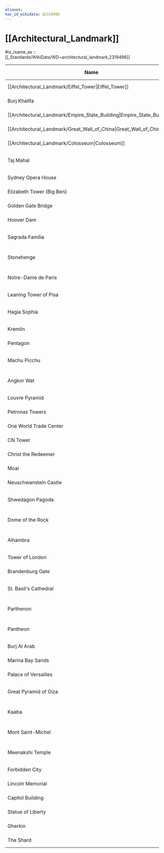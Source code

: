 ```yaml
---
aliases: 
has_id_wikidata: Q2319498
---
```


# [[Architectural_Landmark]] 

#is_/same_as :: [[_Standards/WikiData/WD~architectural_landmark,2319498]] 

| Name                                                                    | Q-ID     | Type                     | Semantic Class                |         Height / m | Year Completed         | Location               |
| ----------------------------------------------------------------------- | -------- | ------------------------ | ----------------------------- | -----------------: | ---------------------- | ---------------------- |
| [[Architectural_Landmark/Eiffel_Tower\|Eiffel_Tower]]                   | Q243     | Tower                    | tower (Q12518)                |              330 m | 1889                   | Paris, France          |
| Burj Khalifa                                                            | Q1748    | Skyscraper               | skyscraper (Q11303)           |              828 m | 2010                   | Dubai, UAE             |
| [[Architectural_Landmark/Empire_State_Building\|Empire_State_Building]] | Q9188    | Skyscraper               | skyscraper (Q11303)           |              381 m | 1931                   | New York City, USA     |
| [[Architectural_Landmark/Great_Wall_of_China\|Great_Wall_of_China]]     | Q12501   | Fortification            | fortification (Q57831)        |           8 850 km | 7th c. BCE onward      | China                  |
| [[Architectural_Landmark/Colosseum\|Colosseum]]                         | Q174710  | Amphitheatre             | building (Q41176)             |               48 m | 80 CE                  | Rome, Italy            |
| Taj Mahal                                                               | Q9141    | Mausoleum                | religious building (Q16970)   |               73 m | 1648                   | Agra, India            |
| Sydney Opera House                                                      | Q459     | Opera house              | building (Q41176)             |               65 m | 1973                   | Sydney, Australia      |
| Elizabeth Tower (Big Ben)                                               | Q9202    | Clock tower              | tower (Q12518)                |               96 m | 1859                   | London, UK             |
| Golden Gate Bridge                                                      | Q5377    | Suspension bridge        | bridge (Q12280)               |              227 m | 1937                   | San Francisco, USA     |
| Hoover Dam                                                              | Q243226  | Dam                      | dam (Q12323)                  |              221 m | 1936                   | Nevada/Arizona, USA    |
| Sagrada Família                                                         | Q16560   | Basilica                 | religious building (Q16970)   |    172 m (planned) | ongoing (1882–present) | Barcelona, Spain       |
| Stonehenge                                                              | Q16394   | Megalithic monument      | archaeological site (Q839954) |                7 m | c. 3000 BCE            | Wiltshire, UK          |
| Notre-Dame de Paris                                                     | Q298547  | Cathedral                | religious building (Q16970)   |               69 m | 1345                   | Paris, France          |
| Leaning Tower of Pisa                                                   | Q12538   | Bell tower               | tower (Q12518)                |               57 m | 1372                   | Pisa, Italy            |
| Hagia Sophia                                                            | Q159873  | Mosque (former basilica) | religious building (Q16970)   |               55 m | 537                    | Istanbul, Türkiye      |
| Kremlin                                                                 | Q166344  | Fortress complex         | fortification (Q57831)        |       25 m (walls) | 1495                   | Moscow, Russia         |
| Pentagon                                                                | Q11208   | Government building      | building (Q41176)             |               23 m | 1943                   | Arlington, USA         |
| Machu Picchu                                                            | Q31845   | Inca citadel             | archaeological site (Q839954) | 2 430 m (altitude) | 1450                   | Peru                   |
| Angkor Wat                                                              | Q42796   | Temple                   | religious building (Q16970)   |               65 m | 12th c.                | Cambodia               |
| Louvre Pyramid                                                          | Q19675   | Glass pyramid            | building (Q41176)             |               21 m | 1989                   | Paris, France          |
| Petronas Towers                                                         | Q1088    | Skyscraper               | skyscraper (Q11303)           |              452 m | 1998                   | Kuala Lumpur, Malaysia |
| One World Trade Center                                                  | Q25906   | Skyscraper               | skyscraper (Q11303)           |              541 m | 2014                   | New York City, USA     |
| CN Tower                                                                | Q190804  | Tower                    | tower (Q12518)                |              553 m | 1976                   | Toronto, Canada        |
| Christ the Redeemer                                                     | Q9730    | Statue                   | statue (Q179700)              |               30 m | 1931                   | Rio de Janeiro, Brazil |
| Moai                                                                    | Q311161  | Megalithic statue        | statue (Q179700)              |             4–10 m | 1250–1500              | Easter Island, Chile   |
| Neuschwanstein Castle                                                   | Q57104   | Castle                   | palace (Q16560)               |               65 m | 1886                   | Bavaria, Germany       |
| Shwedagon Pagoda                                                        | Q728556  | Stupa                    | religious building (Q16970)   |               99 m | 14th c.                | Yangon, Myanmar        |
| Dome of the Rock                                                        | Q41470   | Shrine                   | religious building (Q16970)   |               20 m | 691                    | Jerusalem              |
| Alhambra                                                                | Q12512   | Palace-fortress          | palace (Q16560)               |                  — | 889 (expanded 1333)    | Granada, Spain         |
| Tower of London                                                         | Q193893  | Fortress                 | fortification (Q57831)        |               27 m | 1078                   | London, UK             |
| Brandenburg Gate                                                        | Q49359   | Gate                     | monument (Q4989906)           |               26 m | 1791                   | Berlin, Germany        |
| St. Basil's Cathedral                                                   | Q205297  | Cathedral                | religious building (Q16970)   |               65 m | 1561                   | Moscow, Russia         |
| Parthenon                                                               | Q159791  | Temple                   | religious building (Q16970)   |               14 m | 432 BCE                | Athens, Greece         |
| Pantheon                                                                | Q174705  | Temple                   | religious building (Q16970)   |               43 m | 126 CE                 | Rome, Italy            |
| Burj Al Arab                                                            | Q2256    | Hotel                    | building (Q41176)             |              321 m | 1999                   | Dubai, UAE             |
| Marina Bay Sands                                                        | Q27586   | Hotel-casino             | building (Q41176)             |              200 m | 2010                   | Singapore              |
| Palace of Versailles                                                    | Q176437  | Palace                   | palace (Q16560)               |               30 m | 1710                   | Versailles, France     |
| Great Pyramid of Giza                                                   | Q12142   | Pyramid                  | archaeological site (Q839954) |              146 m | 2560 BCE               | Giza, Egypt            |
| Kaaba                                                                   | Q34627   | Shrine                   | religious building (Q16970)   |               13 m | 7th c. CE (rebuilt)    | Mecca, Saudi Arabia    |
| Mont Saint-Michel                                                       | Q12372   | Abbey                    | religious building (Q16970)   |               92 m | 1523                   | Normandy, France       |
| Meenakshi Temple                                                        | Q1515101 | Hindu temple             | religious building (Q16970)   |               52 m | 17th c.                | Madurai, India         |
| Forbidden City                                                          | Q150563  | Palace complex           | palace (Q16560)               |                  — | 1420                   | Beijing, China         |
| Lincoln Memorial                                                        | Q12329   | Monument                 | monument (Q4989906)           |               30 m | 1922                   | Washington D.C., USA   |
| Capitol Building                                                        | Q132186  | Government building      | building (Q41176)             |               88 m | 1800                   | Washington D.C., USA   |
| Statue of Liberty                                                       | Q9202    | Monument                 | statue (Q179700)              |               93 m | 1886                   | New York City, USA     |
| Gherkin                                                                 | Q174969  | Skyscraper               | skyscraper (Q11303)           |              180 m | 2004                   | London, UK             |
| The Shard                                                               | Q180164  | Skyscraper               | skyscraper (Q11303)           |              310 m | 2012                   | London, UK             |



